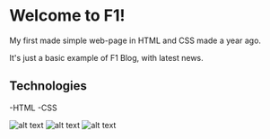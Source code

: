 # Welcome to F1!


My first made simple web-page in HTML and CSS made a year ago.

It's just a basic example of F1 Blog, with latest news.


## Technologies
-HTML
-CSS

![alt text](https://user-images.githubusercontent.com/57062670/110844040-3ed28500-82a9-11eb-8ba8-c52ce9b19c2f.png)
![alt text](https://user-images.githubusercontent.com/57062670/110844044-4003b200-82a9-11eb-9420-88a9bb348a1e.png)
![alt text](https://user-images.githubusercontent.com/57062670/110844057-44c86600-82a9-11eb-8893-c687c76383bd.png)
